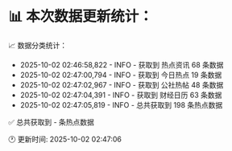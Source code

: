 📊 本次数据更新统计：
==========================

📈 数据分类统计：
- 2025-10-02 02:46:58,822 - INFO - 获取到 热点资讯 68 条数据
- 2025-10-02 02:47:00,794 - INFO - 获取到 今日热点 19 条数据
- 2025-10-02 02:47:02,967 - INFO - 获取到 公社热帖 48 条数据
- 2025-10-02 02:47:04,391 - INFO - 获取到 财经日历 63 条数据
- 2025-10-02 02:47:05,819 - INFO - 总共获取到 198 条热点数据

✅ 总共获取到 - 条热点数据

🕐 更新时间: 2025-10-02 02:47:06
